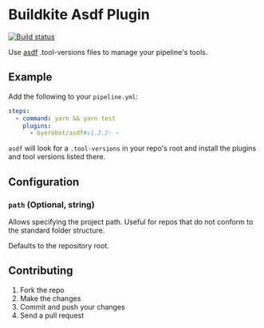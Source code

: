 # Buildkite Asdf Plugin

[![Build status](https://badge.buildkite.com/e3e424ff25712d5d1f1566ed06aac73af688f695ada6f8472f.svg)](https://buildkite.com/riskalyze/plugins-buildkite-asdf-plugin)

Use [asdf](https://asdf-vm.com/) .tool-versions files to manage your pipeline's tools.

## Example

Add the following to your `pipeline.yml`:

```yaml
steps:
  - command: yarn && yarn test
    plugins:
      - byerobot/asdf#v1.2.2: ~
```

`asdf` will look for a `.tool-versions` in your repo's root and install the plugins and tool versions listed there.

## Configuration

### `path` (Optional, string)

Allows specifying the project path. Useful for repos that do not conform to the standard folder structure.

Defaults to the repository root.

## Contributing

1. Fork the repo
2. Make the changes
3. Commit and push your changes
4. Send a pull request
